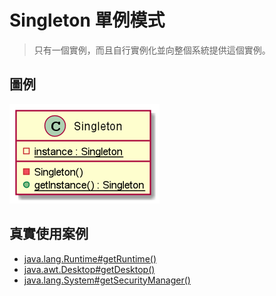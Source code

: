 # Singleton 單例模式
> 只有一個實例，而且自行實例化並向整個系統提供這個實例。

## 圖例
![圖例](./resources/SingletonClassDiagram.png)

## 真實使用案例
* [java.lang.Runtime#getRuntime()](http://docs.oracle.com/javase/8/docs/api/java/lang/Runtime.html#getRuntime%28%29)
* [java.awt.Desktop#getDesktop()](http://docs.oracle.com/javase/8/docs/api/java/awt/Desktop.html#getDesktop--)
* [java.lang.System#getSecurityManager()](http://docs.oracle.com/javase/8/docs/api/java/lang/System.html#getSecurityManager--)
